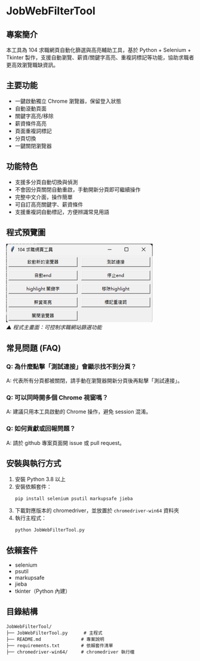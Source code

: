 # JobWebFilterTool

## 專案簡介

本工具為 104 求職網頁自動化篩選與高亮輔助工具，基於 Python + Selenium + Tkinter 製作，支援自動瀏覽、薪資/關鍵字高亮、重複詞標記等功能，協助求職者更高效瀏覽職缺資訊。

## 主要功能
- 一鍵啟動獨立 Chrome 瀏覽器，保留登入狀態
- 自動滾動頁面
- 關鍵字高亮/移除
- 薪資條件高亮
- 頁面重複詞標記
- 分頁切換
- 一鍵關閉瀏覽器

## 功能特色
- 支援多分頁自動切換與偵測
- 不會因分頁關閉自動重啟，手動開新分頁即可繼續操作
- 完整中文介面，操作簡單
- 可自訂高亮關鍵字、薪資條件
- 支援重複詞自動標記，方便辨識常見用語

## 程式預覽圖
![JobWebFilterTool預覽圖](JobWebFilterTool/images/screenshot.png)  
_▲ 程式主畫面：可控制求職網站篩選功能_

## 常見問題 (FAQ)
### Q: 為什麼點擊「測試連接」會顯示找不到分頁？
A: 代表所有分頁都被關閉，請手動在瀏覽器開新分頁後再點擊「測試連接」。

### Q: 可以同時開多個 Chrome 視窗嗎？
A: 建議只用本工具啟動的 Chrome 操作，避免 session 混淆。

### Q: 如何貢獻或回報問題？
A: 請於 github 專案頁面開 issue 或 pull request。

## 安裝與執行方式
1. 安裝 Python 3.8 以上
2. 安裝依賴套件：
   ```bash
   pip install selenium psutil markupsafe jieba
   ```
3. 下載對應版本的 chromedriver，並放置於 `chromedriver-win64` 資料夾
4. 執行主程式：
   ```bash
   python JobWebFilterTool.py
   ```

## 依賴套件
- selenium
- psutil
- markupsafe
- jieba
- tkinter（Python 內建）

## 目錄結構
```
JobWebFilterTool/
├── JobWebFilterTool.py      # 主程式
├── README.md               # 專案說明
├── requirements.txt        # 依賴套件清單
├── chromedriver-win64/     # chromedriver 執行檔
```
